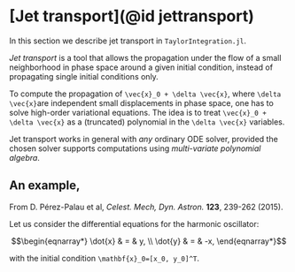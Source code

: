 # [Jet transport](@id jettransport)

In this section we describe jet transport in `TaylorIntegration.jl`.

*Jet transport* is a tool that allows the propagation under the flow of a small
neighborhood in phase space around a given initial condition, instead of
propagating single initial conditions only.

To compute the propagation of ``\vec{x}_0 + \delta \vec{x}``, where
``\delta \vec{x}``are independent small displacements in phase space, one has
to solve high-order variational equations. The idea is to treat
``\vec{x}_0 + \delta \vec{x}`` as a (truncated) polynomial in the
``\delta \vec{x}`` variables.

Jet transport works in general with *any* ordinary ODE solver, provided the
chosen solver supports computations using *multi-variate polynomial algebra*.

## An example,

From D. Pérez-Palau et al, *Celest. Mech, Dyn. Astron.* **123**, 239-262 (2015).

Let us consider the differential equations for the harmonic oscillator:
```math
\begin{eqnarray*}
\dot{x} & = & y, \\
\dot{y} & = & -x,
\end{eqnarray*}
```
with the initial condition ``\mathbf{x}_0=[x_0, y_0]^T``.




